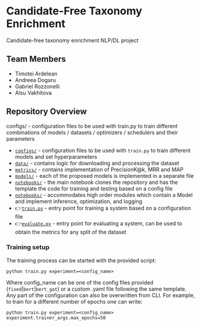 # Candidate-Free Taxonomy Enrichment
Candidate-free taxonomy enrichment NLP/DL project

## Team Members
* Timotei Ardelean
* Andreea Dogaru
* Gabriel Rozzonelli
* Alsu Vakhitova

## Repository Overview
configs/ - configuration files to be used with train.py to train different combinations of models / datasets / optimizers / schedulers and their parameters
* [`configs/`](configs/) - configuration files to be used with `train.py` to train different models and set hyperparameters
* [`data/`](data/) - contains logic for downloading and processing the dataset
* [`metrics/`](metrics/) - contains implementation of PrecisionK@k, MRR and MAP
* [`models/`](models/) - each of the proposed models is implemented in a separate file
* [`notebooks/`](notebooks/) - the main notebook clones the repository and has the template the code for training and testing based on a config file
* [`notebooks/`](systems/) - accommodates high order modules which contain a Model and implement inference, optimization, and logging
* 👉[`train.py`](train.py) - entry point for training a system based on a configuration file
* 👉[`evaluate.py`](evaluate.py) - entry point for evaluating a system, can be used to obtain the metrics for any split of the dataset


### Training setup 
The training process can be started with the provided script:
```shell
python train.py experiment=<config_name>
```
Where config_name can be one of the config files provided (`fixed`|`bert`|`bert_gat`) or a custom .yaml file following the same template. Any part of the configuration can also be overwritten from CLI. For example, to train for a different number of epochs one can write:
```shell
python train.py experiment=<config_name> experiment.trainer_args.max_epochs=50
```
